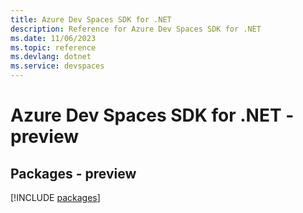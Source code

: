 ```yaml
---
title: Azure Dev Spaces SDK for .NET
description: Reference for Azure Dev Spaces SDK for .NET
ms.date: 11/06/2023
ms.topic: reference
ms.devlang: dotnet
ms.service: devspaces
---
```

# Azure Dev Spaces SDK for .NET - preview
## Packages - preview
[!INCLUDE [packages](dev-spaces-index.md)]